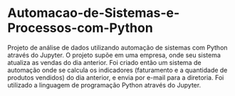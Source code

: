 # Automacao-de-Sistemas-e-Processos-com-Python
Projeto de análise de dados utilizando automação de sistemas com Python através do Jupyter.
O projeto supõe em uma empresa, onde seu sistema atualiza as vendas do dia anterior. Foi criado então um sistema de automação onde se calcula os indicadores (faturamento e a quantidade de produtos vendidos) do dia anterior, e envia por e-mail para a diretoria. Foi utilizado a linguagem de programação Python através do Jupyter.
